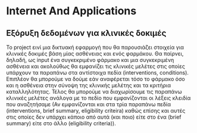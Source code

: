 # Internet And Applications

## Εξόρυξη δεδομένων για κλινικές δοκιμές

Το project εινί μια δικτυακή εφαρμογή που θα παρουσιάζει στοιχεία για 
κλινικές δοκιμές βάση μίας ασθένειας και ενός φαρμάκου. Θα παίρνει, δηλαδή, ως input ένα
συγκεκριμένο φάρμακο και μια συγκεκριμένη ασθένεια και ακολούθως θα
εμφανίζει τις κλινικές μελέτες στις οποίες υπάρχουν τα παραπάνω στα
αντίστοιχα πεδία (interventions, conditions). Επιπλέον θα μπορούμε να δούμε εάν
αναφέρεται τόσο το φάρμακο όσο και η ασθένεια στην σύνοψη της κλινικής
μελέτης και τα κριτήρια καταλληλότητας. Τέλος θα μπορούμε να διαχωρίσουμε τις παραπάνω κλινικές
μελέτες ανάλογα με το πεδίο που εμφανίζονται οι λέξεις κλειδία που αναζητήσαμε
(Αν εμφανίζονται και στα τρία παραπάνω πεδία (interventions, brief summary, eligibility
criteira) καθώς επίσης και αυτές στις οποίες δεν υπάρχει κάποιο από αυτά
(και ποιο) είτε στο ένα (brief summary) είτε στο άλλο (eligibility
criteria)).


